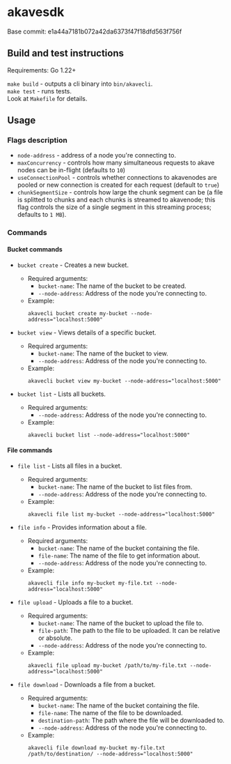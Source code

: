 # akavesdk

Base commit: e1a44a7181b072a42da6373f47f18dfd563f756f

## Build and test instructions
Requirements: Go 1.22+

`make build` - outputs a cli binary into `bin/akavecli`.<br>
`make test` - runs tests.<br>
Look at `Makefile` for details.

## Usage
### Flags description
- `node-address` - address of a node you're connecting to.
- `maxConcurrency` - controls how many simultaneous requests to akave nodes can be in-flight (defaults to `10`)
- `useConnectionPool` - controls whether connections to akavenodes are pooled or new connection is created for each request (default to `true`)
- `chunkSegmentSize` - controls how large the chunk segment can be (a file is splitted to chunks and each chunks is streamed to akavenode; this flag controls the size of a single segment in this streaming process; defaults to `1 MB`).

### Commands
#### Bucket commands
- `bucket create` - Creates a new bucket.
  - Required arguments:
    - `bucket-name`: The name of the bucket to be created.
    - `--node-address`: Address of the node you're connecting to.
  - Example:
    ```
    akavecli bucket create my-bucket --node-address="localhost:5000"
    ```

- `bucket view` - Views details of a specific bucket.
  - Required arguments:
    - `bucket-name`: The name of the bucket to view.
    - `--node-address`: Address of the node you're connecting to.
  - Example:
    ```
    akavecli bucket view my-bucket --node-address="localhost:5000"
    ```

- `bucket list` - Lists all buckets.
  - Required arguments:
    - `--node-address`: Address of the node you're connecting to.
  - Example:
    ```
    akavecli bucket list --node-address="localhost:5000"
    ```

#### File commands
- `file list` - Lists all files in a bucket.
  - Required arguments:
    - `bucket-name`: The name of the bucket to list files from.
    - `--node-address`: Address of the node you're connecting to.
  - Example:
    ```
    akavecli file list my-bucket --node-address="localhost:5000"
    ```

- `file info` - Provides information about a file.
  - Required arguments:
    - `bucket-name`: The name of the bucket containing the file.
    - `file-name`: The name of the file to get information about.
    - `--node-address`: Address of the node you're connecting to.
  - Example:
    ```
    akavecli file info my-bucket my-file.txt --node-address="localhost:5000"
    ```

- `file upload` - Uploads a file to a bucket.
  - Required arguments:
    - `bucket-name`: The name of the bucket to upload the file to.
    - `file-path`: The path to the file to be uploaded. It can be relative or absolute.
    - `--node-address`: Address of the node you're connecting to.
  - Example:
    ```
    akavecli file upload my-bucket /path/to/my-file.txt --node-address="localhost:5000"
    ```

- `file download` - Downloads a file from a bucket.
  - Required arguments:
    - `bucket-name`: The name of the bucket containing the file.
    - `file-name`: The name of the file to be downloaded.
    - `destination-path`: The path where the file will be downloaded to.
    - `--node-address`: Address of the node you're connecting to.
  - Example:
    ```
    akavecli file download my-bucket my-file.txt /path/to/destination/ --node-address="localhost:5000"
    ```
